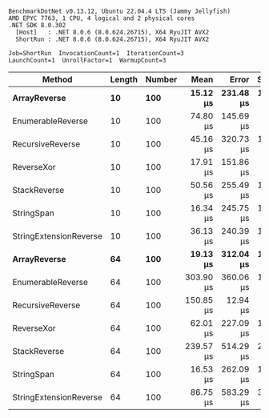```

BenchmarkDotNet v0.13.12, Ubuntu 22.04.4 LTS (Jammy Jellyfish)
AMD EPYC 7763, 1 CPU, 4 logical and 2 physical cores
.NET SDK 8.0.302
  [Host]   : .NET 8.0.6 (8.0.624.26715), X64 RyuJIT AVX2
  ShortRun : .NET 8.0.6 (8.0.624.26715), X64 RyuJIT AVX2

Job=ShortRun  InvocationCount=1  IterationCount=3  
LaunchCount=1  UnrollFactor=1  WarmupCount=3  

```
| Method                 | Length | Number | Mean      | Error     | StdDev    | Median     | Min        | Max       | Allocated |
|----------------------- |------- |------- |----------:|----------:|----------:|-----------:|-----------:|----------:|----------:|
| **ArrayReverse**           | **10**     | **100**    |  **15.12 μs** | **231.48 μs** | **12.688 μs** |   **7.855 μs** |   **7.725 μs** |  **29.77 μs** |  **10.09 KB** |
| EnumerableReverse      | 10     | 100    |  74.80 μs | 145.69 μs |  7.986 μs |  72.816 μs |  67.987 μs |  83.59 μs |  25.72 KB |
| RecursiveReverse       | 10     | 100    |  45.16 μs | 320.73 μs | 17.580 μs |  38.130 μs |  32.191 μs |  65.17 μs |  33.53 KB |
| ReverseXor             | 10     | 100    |  17.91 μs | 151.86 μs |  8.324 μs |  15.668 μs |  10.930 μs |  27.12 μs |  10.09 KB |
| StackReverse           | 10     | 100    |  50.56 μs | 255.49 μs | 14.004 μs |  42.770 μs |  42.179 μs |  66.72 μs |  31.19 KB |
| StringSpan             | 10     | 100    |  16.34 μs | 245.75 μs | 13.470 μs |   9.398 μs |   7.765 μs |  31.87 μs |   5.41 KB |
| StringExtensionReverse | 10     | 100    |  36.13 μs | 240.39 μs | 13.177 μs |  28.913 μs |  28.132 μs |  51.34 μs |  28.84 KB |
| **ArrayReverse**           | **64**     | **100**    |  **19.13 μs** | **312.04 μs** | **17.104 μs** |   **9.698 μs** |   **8.816 μs** |  **38.87 μs** |  **30.41 KB** |
| EnumerableReverse      | 64     | 100    | 303.90 μs | 360.06 μs | 19.736 μs | 299.167 μs | 286.954 μs | 325.57 μs |  59.31 KB |
| RecursiveReverse       | 64     | 100    | 150.85 μs |  12.94 μs |  0.709 μs | 150.691 μs | 150.230 μs | 151.62 μs | 560.88 KB |
| ReverseXor             | 64     | 100    |  62.01 μs | 227.09 μs | 12.448 μs |  60.544 μs |  50.365 μs |  75.13 μs |  30.41 KB |
| StackReverse           | 64     | 100    | 239.57 μs | 514.29 μs | 28.190 μs | 238.425 μs | 211.966 μs | 268.31 μs |  88.22 KB |
| StringSpan             | 64     | 100    |  16.53 μs | 262.09 μs | 14.366 μs |   8.406 μs |   8.074 μs |  33.12 μs |  15.56 KB |
| StringExtensionReverse | 64     | 100    |  86.75 μs | 583.29 μs | 31.972 μs |  68.698 μs |  67.897 μs | 123.67 μs |  68.69 KB |
